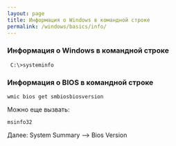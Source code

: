 ```yaml
---
layout: page
title: Информация о Windows в командной строке
permalink: /windows/basics/info/
---
```


### Информация о Windows в командной строке

     C:\>systeminfo


### Информация о BIOS в командной строке

    wmic bios get smbiosbiosversion

Можно еще вызвать:

    msinfo32

Далее: System Summary --> Bios Version
